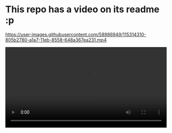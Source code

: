 # This repo has a video on its readme :p


https://user-images.githubusercontent.com/58986949/115314310-805b2780-a1a7-11eb-8558-648a367ea231.mp4




<video width="100%" src="https://github.com/s-umar/readme-with-video/assets/30120872/0d882307-2f20-4ce3-836c-2b7e76ea734a" controls="controls"></video>

